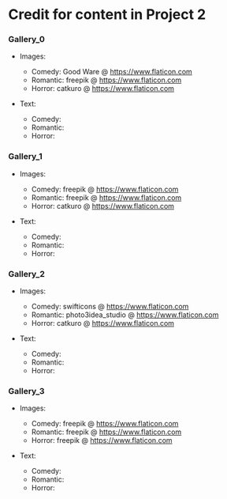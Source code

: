 # Credit for content in Project 2

### Gallery_0
 - Images:
	 - Comedy: Good Ware @ https://www.flaticon.com
	 - Romantic: freepik @ https://www.flaticon.com
	 - Horror: catkuro @ https://www.flaticon.com

 - Text:
	 - Comedy:
	 - Romantic:
	 - Horror:


### Gallery_1
 - Images:
	 - Comedy: freepik @ https://www.flaticon.com
	 - Romantic: freepik @ https://www.flaticon.com
	 - Horror: catkuro @ https://www.flaticon.com

 - Text:
	 - Comedy:
	 - Romantic:
	 - Horror:


### Gallery_2
 - Images:
	 - Comedy: swifticons @ https://www.flaticon.com
	 - Romantic: photo3idea_studio @ https://www.flaticon.com
	 - Horror: catkuro @ https://www.flaticon.com

 - Text:
	 - Comedy:
	 - Romantic:
	 - Horror:


### Gallery_3
 - Images:
	 - Comedy: freepik @ https://www.flaticon.com
	 - Romantic: freepik @ https://www.flaticon.com
	 - Horror: freepik @ https://www.flaticon.com

 - Text:
	 - Comedy:
	 - Romantic:
	 - Horror:

